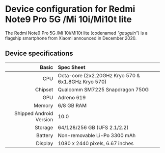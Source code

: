 
Device configuration for Redmi Note9 Pro 5G /Mi 10i/Mi10t lite
=========================================

The Redmi Note9 Pro 5G /Mi 10i/Mi10t lite (codenamed _"gauguin"_) is a flagship smartphone from Xiaomi announced in December 2020.

## Device specifications

Basic   | Spec Sheet
-------:|:-------------------------
CPU     | Octa-core (2x2.20GHz Kryo 570 & 6x1.8GHz Kryo 570)
Chipset | Qualcomm SM7225 Snapdragon 750G
GPU     | Adreno 619
Memory  | 6/8 GB RAM
Shipped Android Version | 10.0
Storage | 64/128/256 GB (UFS 2.1/2.2)
Battery | Non-removable Li-Po 3300 mAh
Display | 1080 x 2440 pixels, 6.67 inches
